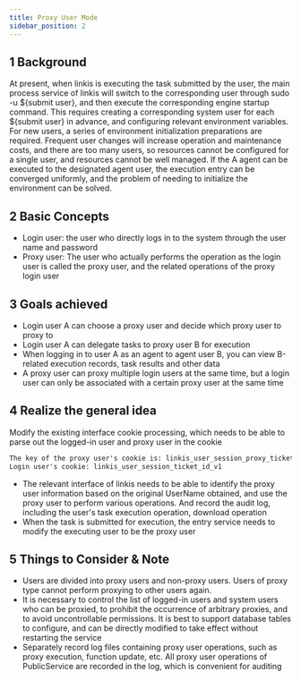```yaml
---
title: Proxy User Mode
sidebar_position: 2
---
```


## 1 Background
At present, when linkis is executing the task submitted by the user, the main process service of linkis will switch to the corresponding user through sudo -u ${submit user}, and then execute the corresponding engine startup command.
This requires creating a corresponding system user for each ${submit user} in advance, and configuring relevant environment variables.
For new users, a series of environment initialization preparations are required. Frequent user changes will increase operation and maintenance costs, and there are too many users, so resources cannot be configured for a single user, and resources cannot be well managed. If the A agent can be executed to the designated agent user, the execution entry can be converged uniformly, and the problem of needing to initialize the environment can be solved.

## 2 Basic Concepts
- Login user: the user who directly logs in to the system through the user name and password
- Proxy user: The user who actually performs the operation as the login user is called the proxy user, and the related operations of the proxy login user

## 3 Goals achieved
- Login user A can choose a proxy user and decide which proxy user to proxy to
- Login user A can delegate tasks to proxy user B for execution
- When logging in to user A as an agent to agent user B, you can view B-related execution records, task results and other data
- A proxy user can proxy multiple login users at the same time, but a login user can only be associated with a certain proxy user at the same time

## 4 Realize the general idea

Modify the existing interface cookie processing, which needs to be able to parse out the logged-in user and proxy user in the cookie
```html
The key of the proxy user's cookie is: linkis_user_session_proxy_ticket_id_v1
Login user's cookie: linkis_user_session_ticket_id_v1

````

- The relevant interface of linkis needs to be able to identify the proxy user information based on the original UserName obtained, and use the proxy user to perform various operations. And record the audit log, including the user's task execution operation, download operation
- When the task is submitted for execution, the entry service needs to modify the executing user to be the proxy user

## 5 Things to Consider & Note

- Users are divided into proxy users and non-proxy users. Users of proxy type cannot perform proxying to other users again.
- It is necessary to control the list of logged-in users and system users who can be proxied, to prohibit the occurrence of arbitrary proxies, and to avoid uncontrollable permissions. It is best to support database tables to configure, and can be directly modified to take effect without restarting the service
- Separately record log files containing proxy user operations, such as proxy execution, function update, etc. All proxy user operations of PublicService are recorded in the log, which is convenient for auditing